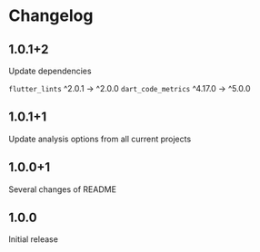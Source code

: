 # Changelog

## 1.0.1+2

Update dependencies

`flutter_lints` ^2.0.1 -> ^2.0.0
`dart_code_metrics` ^4.17.0 -> ^5.0.0

## 1.0.1+1

Update analysis options from all current projects

## 1.0.0+1

Several changes of README

## 1.0.0

Initial release

